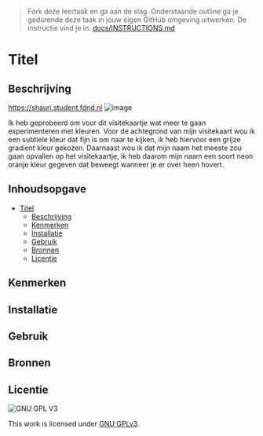 > Fork deze leertaak en ga aan de slag. Onderstaande outline ga je gedurende deze taak in jouw eigen GitHub omgeving uitwerken. De instructie vind je in: [docs/INSTRUCTIONS.md](docs/INSTRUCTIONS.md)

# Titel

## Beschrijving
https://shauri.student.fdnd.nl
![image](https://user-images.githubusercontent.com/90189750/140339119-2c3da0bc-5f05-4702-8dcd-cda438653703.png)

Ik heb geprobeerd om voor dit visitekaartje wat meer te gaan experimenteren met kleuren. Voor de achtegrond van mijn visitekaart wou ik een subtiele kleur dat fijn is om naar te kijken, ik heb hiervoor een grijze gradient kleur gekozen. Daarnaast wou ik dat mijn naam het meeste zou gaan opvallen op het visitekaartje, ik heb daarom mijn naam een soort neon oranje kleur gegeven dat beweegt wanneer je er over heen hovert. 

## Inhoudsopgave

- [Titel](#titel)
  * [Beschrijving](#beschrijving)
  * [Kenmerken](#kenmerken)
  * [Installatie](#installatie)
  * [Gebruik](#gebruik)
  * [Bronnen](#bronnen)
  * [Licentie](#licentie)

## Kenmerken

## Installatie

## Gebruik

## Bronnen

## Licentie

![GNU GPL V3](https://www.gnu.org/graphics/gplv3-127x51.png)

This work is licensed under [GNU GPLv3](./LICENSE).
